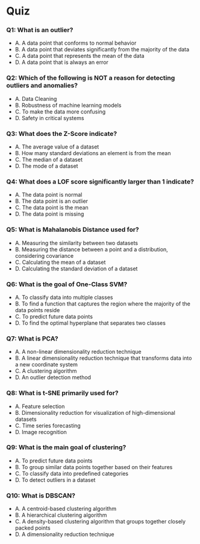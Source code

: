 # Quiz

### Q1: What is an outlier?

- A. A data point that conforms to normal behavior
- B. A data point that deviates significantly from the majority of the data
- C. A data point that represents the mean of the data
- D. A data point that is always an error

### Q2: Which of the following is NOT a reason for detecting outliers and anomalies?

- A. Data Cleaning
- B. Robustness of machine learning models
- C. To make the data more confusing
- D. Safety in critical systems

### Q3: What does the Z-Score indicate?

- A. The average value of a dataset
- B. How many standard deviations an element is from the mean
- C. The median of a dataset
- D. The mode of a dataset

### Q4: What does a LOF score significantly larger than 1 indicate?

- A. The data point is normal
- B. The data point is an outlier
- C. The data point is the mean
- D. The data point is missing

### Q5: What is Mahalanobis Distance used for?

- A. Measuring the similarity between two datasets
- B. Measuring the distance between a point and a distribution, considering covariance
- C. Calculating the mean of a dataset
- D. Calculating the standard deviation of a dataset

### Q6: What is the goal of One-Class SVM?

- A. To classify data into multiple classes
- B. To find a function that captures the region where the majority of the data points reside
- C. To predict future data points
- D. To find the optimal hyperplane that separates two classes

### Q7: What is PCA?

- A. A non-linear dimensionality reduction technique
- B. A linear dimensionality reduction technique that transforms data into a new coordinate system
- C. A clustering algorithm
- D. An outlier detection method

### Q8: What is t-SNE primarily used for?

- A. Feature selection
- B. Dimensionality reduction for visualization of high-dimensional datasets
- C. Time series forecasting
- D. Image recognition

### Q9: What is the main goal of clustering?

- A. To predict future data points
- B. To group similar data points together based on their features
- C. To classify data into predefined categories
- D. To detect outliers in a dataset

### Q10: What is DBSCAN?

- A. A centroid-based clustering algorithm
- B. A hierarchical clustering algorithm
- C. A density-based clustering algorithm that groups together closely packed points
- D. A dimensionality reduction technique
